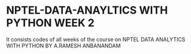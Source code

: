 # NPTEL-DATA-ANAYLTICS WITH PYTHON WEEK 2
It consists codes of all weeks of the course on NPTEL DATA ANALYTICS WITH PYTHON BY A.RAMESH ANBANANDAM
